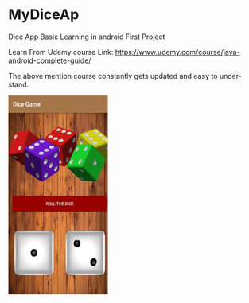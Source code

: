 # MyDiceAp
Dice App Basic Learning in android First Project

Learn From Udemy course Link: https://www.udemy.com/course/java-android-complete-guide/

The above mention course constantly gets updated and easy to under-stand.

<img src="https://github.com/Sheshank-Srivastava/MyDiceAp/blob/master/screenshot/app1.jpeg" width="200" height="400">